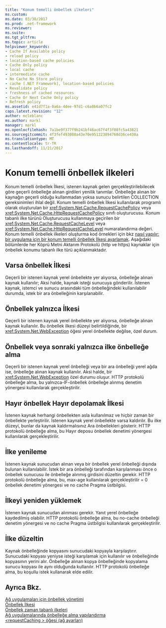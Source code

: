 ```yaml
---
title: "Konum temelli önbellek ilkeleri"
ms.custom: 
ms.date: 03/30/2017
ms.prod: .net-framework
ms.reviewer: 
ms.suite: 
ms.tgt_pltfrm: 
ms.topic: article
helpviewer_keywords:
- Cache If Available policy
- reload policy
- location-based cache policies
- Cache Only policy
- local cache
- intermediate cache
- No Cache No Store policy
- cache [.NET Framework], location-based policies
- Revalidate policy
- freshness of cached resources
- Cache Or Next Cache Only policy
- Refresh policy
ms.assetid: e41d7f1a-0a6a-4dee-97d1-c6a8b6a07fc2
caps.latest.revision: "12"
author: mcleblanc
ms.author: markl
manager: markl
ms.openlocfilehash: 7a1be9f377f9b241bf46ac67f4f3f08fc5a43821
ms.sourcegitcommit: 4f3fef493080a43e70e951223894768d36ce430a
ms.translationtype: MT
ms.contentlocale: tr-TR
ms.lasthandoff: 11/21/2017
---
```

# <a name="location-based-cache-policies"></a>Konum temelli önbellek ilkeleri
Konum temelli önbellek İlkesi, istenen kaynak gelen gerçekleştirilebilecek göre geçerli önbelleğe alınan girdileri yenilik tanımlar. Önbelleğe alınan bir kaynağın geçerli olduğu kullanmadan yoksa sunucu belirtilen COLLECTION gereksinimleri ihlal değil. Konum temelli önbellek İlkesi kullanılarak programlı olarak oluşturulan bir <xref:System.Net.Cache.RequestCachePolicy> veya <xref:System.Net.Cache.HttpRequestCachePolicy> sınıfı oluşturucusu. Konum tabanlı ilke türünü Oluşturucusu kullanmaya geçirilen bir <xref:System.Net.Cache.RequestCacheLevel> veya <xref:System.Net.Cache.HttpRequestCacheLevel> numaralandırma değeri. Konum temelli önbellek ilkeleri oluşturma kod örnekleri için bkz [nasıl yapılır: bir uygulama için bir konum temelli önbellek İlkesi ayarlamak](../../../docs/framework/network-programming/how-to-set-a-location-based-cache-policy-for-an-application.md). Aşağıdaki bölümlerde her Köprü Metni Aktarım Protokolü (http ve https) kaynaklar için önbellek konumu tabanlı ilke türü açıklanmaktadır.  
  
## <a name="cache-if-available-policy"></a>Varsa önbellek İlkesi  
 Geçerli bir istenen kaynak yerel önbellekte yer alıyorsa, önbelleğe alınan kaynak kullanılır; Aksi halde, kaynak isteği sunucuya gönderilir. İstenen kaynak, istemci ve sunucu arasındaki tüm önbelleğindeki kullanılabilir durumda, istek bir ara önbelleğinin karşılanabilir.  
  
## <a name="cache-only-policy"></a>Önbellek yalnızca İlkesi  
 Geçerli bir istenen kaynak yerel önbellekte yer alıyorsa, önbelleğe alınan kaynak kullanılır. Bu önbellek ilkesi düzeyi belirtildiğinde, bir <xref:System.Net.WebException> öğesi yerel önbellekte değilse, özel durum.  
  
## <a name="cache-or-next-cache-only-policy"></a>Önbellek veya sonraki yalnızca ilke önbelleğe alma  
 Geçerli bir istenen kaynak yerel önbelleği veya bir ara önbelleği yerel ağda ise, önbelleğe alınan kaynak kullanılır. Aksi halde, bir <xref:System.Net.WebException> özel durumu oluşur. HTTP protokolü önbelleğe alma, bu yalnızca-IF-önbellek önbelleğe alınmış denetim yönergesi kullanılarak gerçekleştirilir.  
  
## <a name="no-cache-no-store-policy"></a>Hayır önbellek Hayır depolamak İlkesi  
 İstenen kaynak herhangi önbellekten asla kullanılmaz ve hiçbir zaman bir önbellekte yerleştirilir. İstenen kaynak yerel önbellekte varsa kaldırılır. Bu ilke düzeyi, bunlar da kaynak kaldırmalısınız Ara önbellekleri gösterir. HTTP protokolü önbelleğe alma, bu Hayır deposu önbellek denetimi yönergesi kullanılarak gerçekleştirilir.  
  
## <a name="refresh-policy"></a>İlke yenileme  
 İstenen kaynak sunucudan alınan veya bir önbellek yerel önbelleği dışında bulunan kullanılabilir. İstek bir ara önbelleği tarafından karşılanması önce o önbellek sunucusu ile önbelleğe alınmış girdisini düzeltin gerekir. HTTP protokolü önbelleğe alma, bu, max-age kullanılarak gerçekleştirilir = 0 önbellek denetimi yönergesi ve no cache Pragma üstbilgisi.  
  
## <a name="reload-policy"></a>İlkeyi yeniden yüklemek  
 İstenen kaynak sunucudan alınması gerekir. Yanıt yerel önbelleğe kaydedilmiş olabilir. HTTP protokolü önbelleğe alma, bu no-cache önbelleği denetim yönergesi ve no cache Pragma üstbilgisi kullanılarak gerçekleştirilir.  
  
## <a name="revalidate-policy"></a>İlke düzeltin  
 Kaynak önbelleğinde kopyasını sunucudaki kopyayla karşılaştırır. Sunucudaki kopyası yeniyse isteği karşılamak için kullanılır ve önbelleğinde kopyasının yerini alır. Önbelleğe alınan kopya önbelleğinde kopyalama sunucu kopyası ile aynı olduğunda kullanılır. HTTP protokolü önbelleğe alma, bu koşullu istek kullanarak elde edilir.  
  
## <a name="see-also"></a>Ayrıca Bkz.  
 [Ağ uygulamaları için önbellek yönetimi](../../../docs/framework/network-programming/cache-management-for-network-applications.md)  
 [Önbellek İlkesi](../../../docs/framework/network-programming/cache-policy.md)  
 [Önbellek zaman tabanlı ilkeleri](../../../docs/framework/network-programming/time-based-cache-policies.md)  
 [Ağ uygulamalarında önbelleğe alma yapılandırma](../../../docs/framework/network-programming/configuring-caching-in-network-applications.md)  
 [\<requestCaching > öğesi (ağ ayarları)](../../../docs/framework/configure-apps/file-schema/network/requestcaching-element-network-settings.md)
